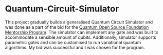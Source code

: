 # Quantum-Circuit-Simulator

This project gradually builds a generalised Quantum Circuit Simulator and was done as a part of the bid for the [Quantum Open Source Foundation Mentorship Program](https://qosf.org/qc_mentorship/). The simulator can implement any gate and was built to accommodate a sensible amount of qubits. Additionally, simulator supports parametric gates and can be customised to run variational quantum algorithms. My bid was successful and I was chosen for the program.


